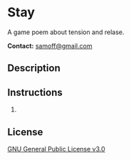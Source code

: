 
<img src="">

# Stay

A game poem about tension and relase.

**Contact:** samoff@gmail.com

## Description

## Instructions

 1. 

## License
[GNU General Public License v3.0](https://www.gnu.org/licenses/gpl-3.0.en.html)
